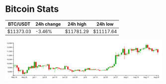 # Bitcoin Stats

BTC/USDT|24h change|24h high|24h low|
|---|---|---|---|
|$11373.03|-3.46%|$11781.29|$11117.64|

<img src="./chart.svg">
